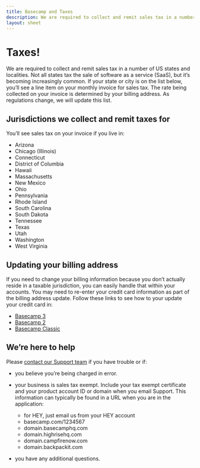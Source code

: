 ```yaml
---
title: Basecamp and Taxes
description: We are required to collect and remit sales tax in a number of US states and localities.
layout: sheet
---
```


# Taxes!

We are required to collect and remit sales tax in a number of US states and localities. Not all states tax the sale of software as a service (SaaS), but it’s becoming increasingly common. If your state or city is on the list below, you’ll see a line item on your monthly invoice for sales tax. The rate being collected on your invoice is determined by your billing address. As regulations change, we will update this list.

## Jurisdictions we collect and remit taxes for
You’ll see sales tax on your invoice if you live in:

* Arizona
* Chicago (Illinois)
* Connecticut
* District of Columbia
* Hawaii
* Massachusetts
* New Mexico
* Ohio
* Pennsylvania
* Rhode Island
* South Carolina
* South Dakota
* Tennessee
* Texas
* Utah
* Washington
* West Virginia

## Updating your billing address
If you need to change your billing information because you don’t actually reside in a taxable jurisdiction, you can easily handle that within your accounts. You may need to re-enter your credit card information as part of the billing address update. Follow these links to see how to your update your credit card in:

* [Basecamp 3](https://3.basecamp-help.com/article/101-handling-billing-and-invoices#update)
* [Basecamp 2](https://2.basecamp-help.com/article/241-billing-info-and-plan-upgrades#credit-card)
* [Basecamp Classic](https://help.basecamp.com/basecamp/questions/148-how-do-we-update-or-change-our-credit-card)

## We’re here to help
Please [contact our Support team](mailto:support@basecamp.com) if you have trouble or if:

* you believe you’re being charged in error.
* your business is sales tax exempt. Include your tax exempt certificate and your product account ID or domain when you email Support. This information can typically be found in a URL when you are in the application:
  * for HEY, just email us from your HEY account
  * basecamp.com/<span class="highlight">1234567</span>
  * <span class="highlight">domain</span>.basecamphq.com
  * <span class="highlight">domain</span>.highrisehq.com
  * <span class="highlight">domain</span>.campfirenow.com
  * <span class="highlight">domain</span>.backpackit.com

* you have any additional questions.
